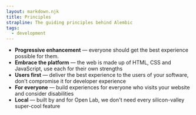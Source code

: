 ```yaml
---
layout: markdown.njk
title: Principles
strapline: The guiding principles behind Alembic
tags:
  - development
---
```


- **Progressive enhancement** — everyone should get the best experience possible for them.
- **Embrace the platform** — the web is made up of HTML, CSS and JavaScript, use each for their own strengths
- **Users first** — deliver the best experience to the users of your software, don't compromise it for developer experience
- **For everyone** — build experiences for everyone who visits your website and consider disabilities
- **Local** — built by and for Open Lab, we don't need every silicon-valley super-cool feature
